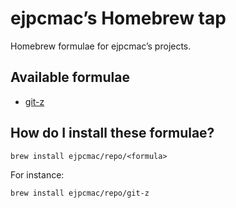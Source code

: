 # ejpcmac’s Homebrew tap

Homebrew formulae for ejpcmac’s projects.

## Available formulae

* [git-z](https://github.com/ejpcmac/git-z)

## How do I install these formulae?

    brew install ejpcmac/repo/<formula>

For instance:

    brew install ejpcmac/repo/git-z
